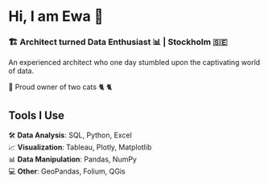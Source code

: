 # Hi, I am Ewa 👋

### 🏗️ Architect turned Data Enthusiast 📊 | Stockholm 🇸🇪 

An experienced architect who one day stumbled upon the captivating world of data.

🐾 Proud owner of two cats :cat2: :cat2:

## Tools I Use

🛠️ **Data Analysis**: SQL, Python, Excel  
📈 **Visualization**: Tableau, Plotly, Matplotlib  
📊 **Data Manipulation**: Pandas, NumPy  
💻 **Other**: GeoPandas, Folium, QGis

